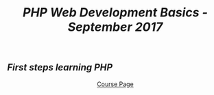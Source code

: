 <h1 align="center"><em>PHP Web Development Basics - September 2017</em></h1>
 
<br />

 ## *First steps learning PHP*

<p align="center">
<a href="https://softuni.bg/trainings/1746/php-web-developmentbasics-september-2017">Course Page</a> <br />
<p>
